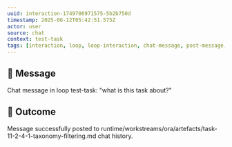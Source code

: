 ```yaml
---
uuid: interaction-1749706971575-5b2b750d
timestamp: 2025-06-12T05:42:51.575Z
actor: user
source: chat
context: test-task
tags: [interaction, loop, loop-interaction, chat-message, post-message, user-action]
---
```


## 💬 Message

Chat message in loop test-task: "what is this task about?"

## 🔄 Outcome

Message successfully posted to runtime/workstreams/ora/artefacts/task-11-2-4-1-taxonomy-filtering.md chat history.
